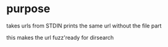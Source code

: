 # purpose
takes urls from STDIN
prints the same url without the file part

this makes the url fuzz'ready for dirsearch
